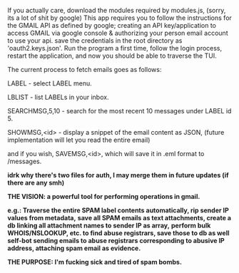 If you actually care, download the modules required by modules.js, (sorry, its a lot of shit by google)
This app requires you to follow the instructions for the GMAIL API as defined by google;
creating an API key/application to access GMAIL via google console & authorizing your
person email account to use your api. save the credentials in the root directory as
'oauth2.keys.json'. Run the program a first time, follow the login process, restart the application,
and now you should be able to traverse the TUI.

The current process to fetch emails goes as follows:

LABEL - select LABEL menu.

LBLIST - list LABELs in your inbox.

SEARCHMSG,5,10 - search for the most recent 10 messages under LABEL id 5.

SHOWMSG,\<id> - display a snippet of the email content as JSON, (future implementation will let you read the entire email)

and if you wish, SAVEMSG,\<id>, which will save it in .eml format to /messages.

**idrk why there's two files for auth, I may merge them in future updates (if there are any smh)**

**THE VISION: a powerful tool for performing operations in gmail.**

**e.g.: Traverse the entire SPAM label contents automatically, rip sender IP values from metadata,**
**save all SPAM emails as text attachments, create a db linking all attachment names to sender IP as array,**
**perform bulk WHOIS/NSLOOKUP, etc. to find abuse registrars, save those to db as well** 
**self-bot sending emails to abuse registrars corresponding to abusive IP address, attaching spam email as evidence.**

**THE PURPOSE: I'm fucking sick and tired of spam bombs.**